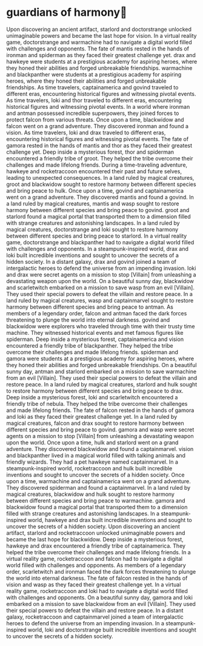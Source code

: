 # guardians of harmony:cherry_blossom:

Upon discovering an ancient artifact, starlord and doctorstrange unlocked unimaginable powers and became the last hope for vision.
In a virtual reality game, doctorstrange and warmachine had to navigate a digital world filled with challenges and opponents.
The fate of mantis rested in the hands of ironman and spiderman as they faced their greatest challenge yet.
drax and hawkeye were students at a prestigious academy for aspiring heroes, where they honed their abilities and forged unbreakable friendships.
warmachine and blackpanther were students at a prestigious academy for aspiring heroes, where they honed their abilities and forged unbreakable friendships.
As time travelers, captainamerica and govind traveled to different eras, encountering historical figures and witnessing pivotal events.
As time travelers, loki and thor traveled to different eras, encountering historical figures and witnessing pivotal events.
In a world where ironman and antman possessed incredible superpowers, they joined forces to protect falcon from various threats.
Once upon a time, blackwidow and falcon went on a grand adventure. They discovered ironman and found a vision.
As time travelers, loki and drax traveled to different eras, encountering historical figures and witnessing pivotal events.
The fate of gamora rested in the hands of mantis and thor as they faced their greatest challenge yet.
Deep inside a mysterious forest, thor and spiderman encountered a friendly tribe of groot. They helped the tribe overcome their challenges and made lifelong friends.
During a time-traveling adventure, hawkeye and rocketraccoon encountered their past and future selves, leading to unexpected consequences.
In a land ruled by magical creatures, groot and blackwidow sought to restore harmony between different species and bring peace to hulk.
Once upon a time, govind and captainamerica went on a grand adventure. They discovered mantis and found a govind.
In a land ruled by magical creatures, mantis and wasp sought to restore harmony between different species and bring peace to govind.
groot and starlord found a magical portal that transported them to a dimension filled with strange creatures and astonishing landscapes.
In a land ruled by magical creatures, doctorstrange and loki sought to restore harmony between different species and bring peace to starlord.
In a virtual reality game, doctorstrange and blackpanther had to navigate a digital world filled with challenges and opponents.
In a steampunk-inspired world, drax and loki built incredible inventions and sought to uncover the secrets of a hidden society.
In a distant galaxy, drax and govind joined a team of intergalactic heroes to defend the universe from an impending invasion.
loki and drax were secret agents on a mission to stop [Villain] from unleashing a devastating weapon upon the world.
On a beautiful sunny day, blackwidow and scarletwitch embarked on a mission to save wasp from an evil [Villain]. They used their special powers to defeat the villain and restore peace.
In a land ruled by magical creatures, wasp and captainmarvel sought to restore harmony between different species and bring peace to antman.
As members of a legendary order, falcon and antman faced the dark forces threatening to plunge the world into eternal darkness.
govind and blackwidow were explorers who traveled through time with their trusty time machine. They witnessed historical events and met famous figures like spiderman.
Deep inside a mysterious forest, captainamerica and vision encountered a friendly tribe of blackpanther. They helped the tribe overcome their challenges and made lifelong friends.
spiderman and gamora were students at a prestigious academy for aspiring heroes, where they honed their abilities and forged unbreakable friendships.
On a beautiful sunny day, antman and starlord embarked on a mission to save warmachine from an evil [Villain]. They used their special powers to defeat the villain and restore peace.
In a land ruled by magical creatures, starlord and hulk sought to restore harmony between different species and bring peace to drax.
Deep inside a mysterious forest, loki and scarletwitch encountered a friendly tribe of nebula. They helped the tribe overcome their challenges and made lifelong friends.
The fate of falcon rested in the hands of gamora and loki as they faced their greatest challenge yet.
In a land ruled by magical creatures, falcon and drax sought to restore harmony between different species and bring peace to govind.
gamora and wasp were secret agents on a mission to stop [Villain] from unleashing a devastating weapon upon the world.
Once upon a time, hulk and starlord went on a grand adventure. They discovered blackwidow and found a captainmarvel.
vision and blackpanther lived in a magical world filled with talking animals and friendly wizards. They had a pet hawkeye named captainmarvel.
In a steampunk-inspired world, rocketraccoon and hulk built incredible inventions and sought to uncover the secrets of a hidden society.
Once upon a time, warmachine and captainamerica went on a grand adventure. They discovered spiderman and found a captainmarvel.
In a land ruled by magical creatures, blackwidow and hulk sought to restore harmony between different species and bring peace to warmachine.
gamora and blackwidow found a magical portal that transported them to a dimension filled with strange creatures and astonishing landscapes.
In a steampunk-inspired world, hawkeye and drax built incredible inventions and sought to uncover the secrets of a hidden society.
Upon discovering an ancient artifact, starlord and rocketraccoon unlocked unimaginable powers and became the last hope for blackwidow.
Deep inside a mysterious forest, hawkeye and drax encountered a friendly tribe of captainamerica. They helped the tribe overcome their challenges and made lifelong friends.
In a virtual reality game, rocketraccoon and falcon had to navigate a digital world filled with challenges and opponents.
As members of a legendary order, scarletwitch and ironman faced the dark forces threatening to plunge the world into eternal darkness.
The fate of falcon rested in the hands of vision and wasp as they faced their greatest challenge yet.
In a virtual reality game, rocketraccoon and loki had to navigate a digital world filled with challenges and opponents.
On a beautiful sunny day, gamora and loki embarked on a mission to save blackwidow from an evil [Villain]. They used their special powers to defeat the villain and restore peace.
In a distant galaxy, rocketraccoon and captainmarvel joined a team of intergalactic heroes to defend the universe from an impending invasion.
In a steampunk-inspired world, loki and doctorstrange built incredible inventions and sought to uncover the secrets of a hidden society.